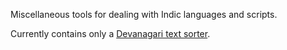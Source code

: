Miscellaneous tools for dealing with Indic languages and scripts.

Currently contains only a [Devanagari text sorter](http://anubhav-chattoraj.github.io/indic-tools/devanagari_sorter/).